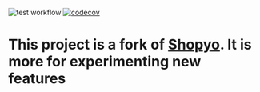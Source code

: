 ![test workflow](https://github.com/rehmanis/shopyo2/actions/workflows/tests.yaml/badge.svg) [![codecov](https://codecov.io/gh/rehmanis/shopyo2/branch/main/graph/badge.svg?token=hsbmyCtwNf)](https://codecov.io/gh/rehmanis/shopyo2)

# This project is a fork of [Shopyo](https://github.com/Abdur-rahmaanJ/shopyo). It is more for experimenting new features